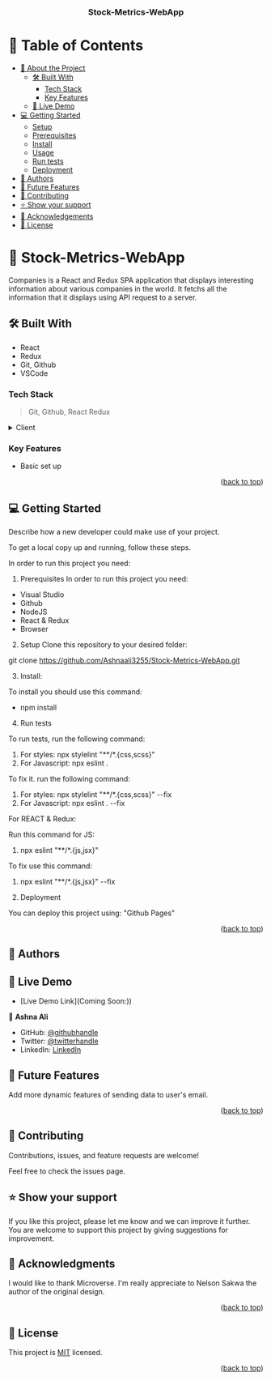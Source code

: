 <a name="readme-top"></a>

<div align="center">

  <h3><b>Stock-Metrics-WebApp</b></h3>

</div>

# 📗 Table of Contents

- [📖 About the Project](#about-project)
  - [🛠 Built With](#built-with)
    - [Tech Stack](#tech-stack)
    - [Key Features](#key-features)
  - [🚀 Live Demo](#live-demo)
- [💻 Getting Started](#getting-started)
  - [Setup](#setup)
  - [Prerequisites](#prerequisites)
  - [Install](#install)
  - [Usage](#usage)
  - [Run tests](#run-tests)
  - [Deployment](#deployment)
- [👥 Authors](#authors)
- [🔭 Future Features](#future-features)
- [🤝 Contributing](#contributing)
- [⭐️ Show your support](#support)
- [🙏 Acknowledgements](#acknowledgements)
- [📝 License](#license)

<!-- PROJECT DESCRIPTION -->

# 📖 Stock-Metrics-WebApp <a name="Stock-Metrics-WebApp"></a>

Companies is a React and Redux SPA application that displays interesting information about various companies in the world. It fetchs all the information that it displays using API request to a server.

## 🛠 Built With <a name="built-with"></a>

- React
- Redux
- Git, Github
- VSCode

### Tech Stack <a name="tech-stack"></a>

> Git,
> Github,
> React
> Redux

<details>
  <summary>Client</summary>
  <ul>
    <li><a href="https://www.w3schools.com/react/">React</a></li>

  </ul>
</details>

### Key Features <a name="key-features"></a>

- Basic set up

<p align="right">(<a href="#readme-top">back to top</a>)</p>


## 💻 Getting Started <a name="getting-started"></a>

Describe how a new developer could make use of your project.

To get a local copy up and running, follow these steps.

In order to run this project you need:

1. Prerequisites
In order to run this project you need:

- Visual Studio
- Github
- NodeJS
- React & Redux
- Browser

2. Setup
Clone this repository to your desired folder:

git clone https://github.com/Ashnaali3255/Stock-Metrics-WebApp.git

3. Install:

To install you should use this command:
- npm install

4. Run tests
 
 To run tests, run the following command:

 1. For styles: npx stylelint "**/*.{css,scss}"
 2. For Javascript: npx eslint .

 To fix it. run the following command:

 1. For styles: npx stylelint "**/*.{css,scss}" --fix
 2. For Javascript: npx eslint . --fix

 For REACT & Redux:
 
 Run this command for JS:

 1. npx eslint "**/*.{js,jsx}"

 To fix use this command:

 1. npx eslint "**/*.{js,jsx}" --fix


6. Deployment
 
 You can deploy this project using:
 "Github Pages"

<p align="right">(<a href="#readme-top">back to top</a>)</p>

## 👥 Authors <a name="authors"></a>

<!-- LIVE DEMO -->

## 🚀 Live Demo <a name="live-demo"></a>

- [Live Demo Link](Coming Soon:))

👤 **Ashna Ali**

- GitHub: [@githubhandle](https://github.com/Ashnaali3255)
- Twitter: [@twitterhandle](https://twitter.com/Ashna_Ali1)
- LinkedIn: [LinkedIn](https://www.linkedin.com/in/ashna-ali-342151255/)


## 🔭 Future Features <a name="future-features"></a>

Add more dynamic features of sending data to user's email.

<p align="right">(<a href="#readme-top">back to top</a>)</p>

## 🤝 Contributing <a name="contributing"></a>

Contributions, issues, and feature requests are welcome!

Feel free to check the issues page.

## ⭐️ Show your support <a name="support"></a>

If you like this project, please let me know and we can improve it further. You are welcome to support this project by giving suggestions for improvement.

## 🙏 Acknowledgments <a name="acknowledgements"></a>

I would like to thank Microverse. I'm really appreciate to Nelson Sakwa the author of the original design.

<p align="right">(<a href="#readme-top">back to top</a>)</p>

## 📝 License <a name="license"></a>

This project is [MIT](./LICENSE.md) licensed.


<p align="right">(<a href="#readme-top">back to top</a>)</p>
